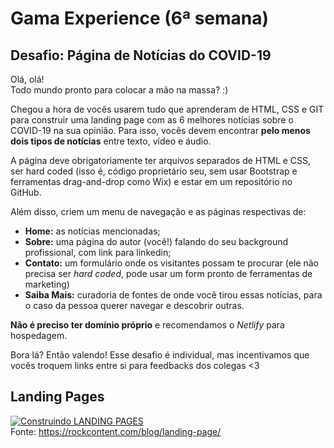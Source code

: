 # Gama Experience (6ª semana)
## Desafio: Página de Notícias do COVID-19

Olá, olá!  
Todo mundo pronto para colocar a mão na massa? :)

Chegou a hora de vocês usarem tudo que aprenderam de HTML, CSS e GIT para construir uma landing page com as 6 melhores notícias sobre o COVID-19 na sua opinião. Para isso, vocês devem encontrar **pelo menos dois tipos de notícias** entre texto, vídeo e áudio.

A página deve obrigatoriamente ter arquivos separados de HTML e CSS, ser hard coded (isso é, código proprietário seu, sem usar Bootstrap e ferramentas drag-and-drop como Wix) e estar em um repositório no GitHub.

Além disso, criem um menu de navegação e as páginas respectivas de:
- **Home:** as notícias mencionadas;
- **Sobre:** uma página do autor (você!) falando do seu background profissional, com link para linkedin;
- **Contato:** um formulário onde os visitantes possam te procurar (ele não precisa ser *hard coded*, pode usar um form pronto de ferramentas de marketing)
- **Saiba Mais:** curadoria de fontes de onde você tirou essas notícias, para o caso da pessoa querer navegar e descobrir outras.

**Não é preciso ter domínio próprio** e recomendamos o *Netlify* para hospedagem.

Bora lá? Então valendo! Esse desafio é individual, mas incentivamos que vocês troquem links entre si para feedbacks dos colegas <3


## Landing Pages
[![Construindo LANDING PAGES](http://img.youtube.com/vi/t7VdiJClmB4/0.jpg)](http://www.youtube.com/watch?v=t7VdiJClmB4 "Landing Pages que CONVERTEM! Os SEGREDOS de uma Landing Page campeã (2020) 🏆")  
Fonte: https://rockcontent.com/blog/landing-page/
